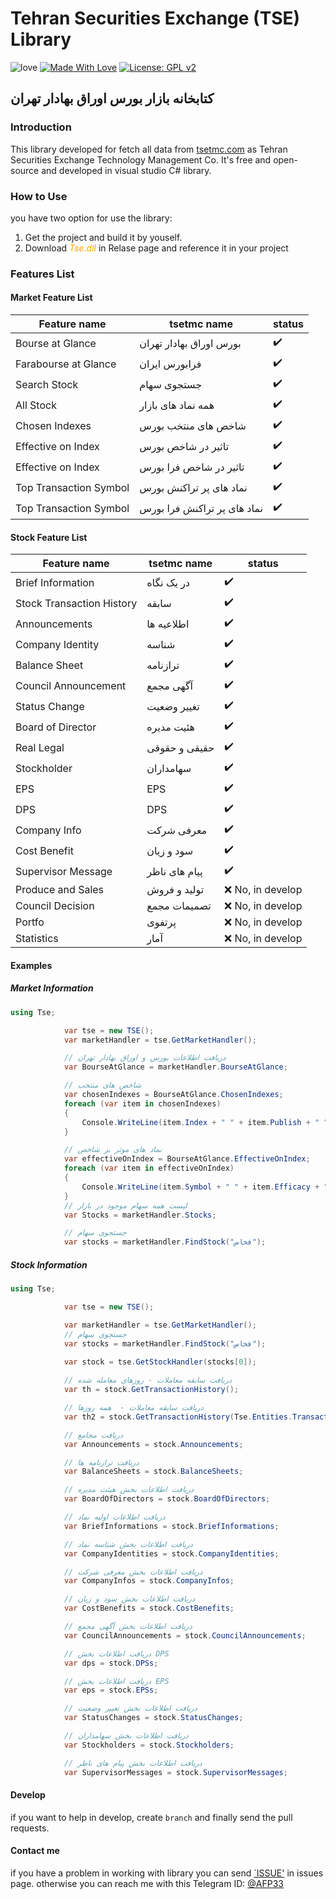 # Tehran Securities Exchange (TSE) Library

![love](https://ci.appveyor.com/api/projects/status/32r7s2skrgm9ubva?svg=true)
[![Made With Love](https://img.shields.io/badge/Made%20With-Love-orange.svg)](https://github.com/chetanraj/awesome-github-badges)
[![License: GPL v2](https://img.shields.io/badge/License-GPL%20v2-blue.svg)](https://github.com/AFP33/TSE/blob/master/LICENSE)

## کتابخانه بازار بورس اوراق بهادار تهران

### Introduction
This library developed for fetch all data from [tsetmc.com](http://www.tsetmc.com/) as Tehran Securities Exchange Technology Management Co. It's free and open-source and developed in visual studio C# library.

### How to Use
you have two option for use the library:
1. Get the project and build it by youself.
2. Download <span style="color:orange;">*Tse.dll*</span> in Relase page and reference it in your project

### Features List

#### Market Feature List
| Feature name  | tsetmc name | status |
| ------------- | ------------- | ------------- |
| Bourse at Glance  | بورس اوراق بهادار تهران  | :heavy_check_mark: |
| Farabourse at Glance  | فرابورس ایران  | :heavy_check_mark: |
| Search Stock  | جستجوی سهام  | :heavy_check_mark: |
| All Stock  | همه نماد های بازار  | :heavy_check_mark: |
| Chosen Indexes | شاخص های منتخب بورس | :heavy_check_mark: |
| Effective on Index | تاثیر در شاخص بورس | :heavy_check_mark: |
| Effective on Index | تاثیر در شاخص فرا بورس | :heavy_check_mark: |
| Top Transaction Symbol | نماد های پر تراکنش بورس | :heavy_check_mark:
| Top Transaction Symbol | نماد های پر تراکنش فرا بورس | :heavy_check_mark:

#### Stock Feature List
| Feature name  | tsetmc name | status |
| ------------- | ------------- | ------------- |
| Brief Information  | در یک نگاه  | :heavy_check_mark: |
| Stock Transaction History  | سابقه  | :heavy_check_mark: |
| Announcements  | اطلاعیه ها  | :heavy_check_mark: |
| Company Identity  | شناسه  | :heavy_check_mark: |
| Balance Sheet  | ترازنامه  | :heavy_check_mark: |
| Council Announcement  | آگهی مجمع  | :heavy_check_mark: |
| Status Change  | تغییر وضعیت  | :heavy_check_mark: |
| Board of Director  | هئیت مدیره | :heavy_check_mark: |
| Real Legal  | حقیقی و حقوقی  | :heavy_check_mark: |
| Stockholder  | سهامداران  | :heavy_check_mark: |
| EPS  | EPS  | :heavy_check_mark: |
| DPS  | DPS  | :heavy_check_mark: |
| Company Info  | معرفی شرکت  | :heavy_check_mark: |
| Cost Benefit  | سود و زیان  | :heavy_check_mark: |
| Supervisor Message  | پیام های ناظر  | :heavy_check_mark: |
| Produce and Sales  | تولید و فروش  | ❌ No, in develop |
| Council Decision  | تصمیمات مجمع  | ❌ No, in develop |
| Portfo  | پرتفوی  | ❌ No, in develop |
| Statistics  | آمار  | ❌ No, in develop |


#### Examples

##### Market Information
```cs
using Tse;

            var tse = new TSE();
            var marketHandler = tse.GetMarketHandler();

            // دریافت اطلاعات بورس و اوراق بهادار تهران
            var BourseAtGlance = marketHandler.BourseAtGlance;

            // شاخص های منتخب
            var chosenIndexes = BourseAtGlance.ChosenIndexes;
            foreach (var item in chosenIndexes)
            {
                Console.WriteLine(item.Index + " " + item.Publish + " " + item.Hight + " " );
            }

            // نماد های موثر بر شاخص
            var effectiveOnIndex = BourseAtGlance.EffectiveOnIndex;
            foreach (var item in effectiveOnIndex)
            {
                Console.WriteLine(item.Symbol + " " + item.Efficacy + " " + item.FinalPrice + " ");
            }
            // لیست همه سهام موجود در بازار
            var Stocks = marketHandler.Stocks;

            // جستجوی سهام
            var stocks = marketHandler.FindStock("فخاس");
```

##### Stock Information
```cs
using Tse;

            var tse = new TSE();

            var marketHandler = tse.GetMarketHandler();
            // جستجوی سهام
            var stocks = marketHandler.FindStock("فخاس");

            var stock = tse.GetStockHandler(stocks[0]);
            
            // دریافت سابقه معاملات - روزهای معامله شده
            var th = stock.GetTransactionHistory();

            // دریافت سابقه معاملات -  همه روزها
            var th2 = stock.GetTransactionHistory(Tse.Entities.TransactionHistoryType.AllDay);

            // دریافت مجامع
            var Announcements = stock.Announcements;

            // دریافت ترازنامه ها
            var BalanceSheets = stock.BalanceSheets;

            // دریافت اطلاعات بخش هیئت مدیره
            var BoardOfDirectors = stock.BoardOfDirectors;

            // دریافت اطلاعات اولیه نماد
            var BriefInformations = stock.BriefInformations;

            // دریافت اطلاعات بخش شناسه نماد
            var CompanyIdentities = stock.CompanyIdentities;

            // دریافت اطلاعات بخش معرفی شرکت
            var CompanyInfos = stock.CompanyInfos;

            // دریافت اطلاعات بخش سود و زیان
            var CostBenefits = stock.CostBenefits;

            // دریافت اطلاعات بخش آگهی مجمع
            var CouncilAnnouncements = stock.CouncilAnnouncements;

            // دریافت اطلاعات بخش DPS
            var dps = stock.DPSs;

            // دریافت اطلاعات بخش EPS
            var eps = stock.EPSs;

            // دریافت اطلاعات بخش تغییر وضعیت
            var StatusChanges = stock.StatusChanges;

            // دریافت اطلاعات بخش سهامداران
            var Stockholders = stock.Stockholders;

            // دریافت اطلاعات بخش پیام های ناظر
            var SupervisorMessages = stock.SupervisorMessages;

```

#### Develop
if you want to help in develop, create `branch` and finally send the pull requests.

#### Contact me
if you have a problem in working with library you can send [`ISSUE']() in issues page.
otherwise you can reach me with this Telegram ID: [@AFP33](https://telegram.me/afp33dev)

